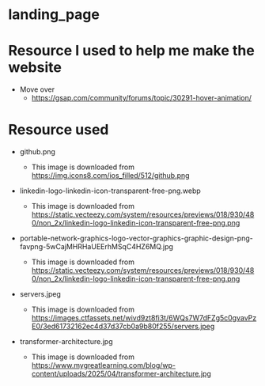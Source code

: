 # landing_page

# Resource I used to help me make the website
- Move over
    - https://gsap.com/community/forums/topic/30291-hover-animation/

# Resource used
- github.png
    - This image is downloaded from https://img.icons8.com/ios_filled/512/github.png

- linkedin-logo-linkedin-icon-transparent-free-png.webp
    - This image is downloaded from  https://static.vecteezy.com/system/resources/previews/018/930/480/non_2x/linkedin-logo-linkedin-icon-transparent-free-png.png

- portable-network-graphics-logo-vector-graphics-graphic-design-png-favpng-5wCajMHRHaUEErhMSqC4HZ6MQ.jpg
    - This image is downloaded from  https://static.vecteezy.com/system/resources/previews/018/930/480/non_2x/linkedin-logo-linkedin-icon-transparent-free-png.png

- servers.jpeg
    - This image is downloaded from https://images.ctfassets.net/wivd9zt8fi3t/6WQs7W7dFZg5c0gvavPzE0/3ed61732162ec4d37d37cb0a9b80f255/servers.jpeg

- transformer-architecture.jpg
    - This image is downloaded from https://www.mygreatlearning.com/blog/wp-content/uploads/2025/04/transformer-architecture.jpg